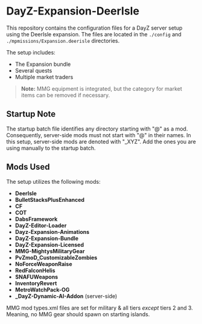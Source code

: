 # DayZ-Expansion-DeerIsle

This repository contains the configuration files for a DayZ server setup using the DeerIsle expansion. The files are located in the `./config` and `./mpmissions/Expansion.deerisle` directories.

The setup includes:
- The Expansion bundle
- Several quests
- Multiple market traders

> **Note:** MMG equipment is integrated, but the category for market items can be removed if necessary.

## Startup Note

The startup batch file identifies any directory starting with "@" as a mod. Consequently, server-side mods must not start with "@" in their names. In this setup, server-side mods are denoted with "_XYZ". Add the ones you are using manually to the startup batch.

## Mods Used

The setup utilizes the following mods:

- **DeerIsle**
- **BulletStacksPlusEnhanced**
- **CF**
- **COT**
- **DabsFramework**
- **DayZ-Editor-Loader**
- **Dayz-Expansion-Animations**
- **DayZ-Expansion-Bundle**
- **DayZ-Expansion-Licensed**
- **MMG-MightysMilitaryGear**
- **PvZmoD_CustomizableZombies**
- **NoForceWeaponRaise**
- **RedFalconHelis**
- **SNAFUWeapons**
- **InventoryRevert**
- **MetroWatchPack-OG**
- **_DayZ-Dynamic-AI-Addon** (server-side)

MMG mod types.xml files are set for military & all tiers *except* tiers 2 and 3.   Meaning, no MMG gear should spawn on starting islands.
